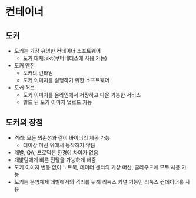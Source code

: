 # 컨테이너

## 도커

- 도커는 가장 유명한 컨테이너 소프트웨어
    - 도커 대체: rkt(쿠버네티스에 사용 가능)
- 도커 엔진
    - 도커의 런타임
    - 도커 이미지를 실행하기 위한 소프트웨어
- 도커 허브
    - 도커 이미지를 온라인에서 저장하고 다운 가능한 서비스
    - 빌드 된 도커 이미지 업로드 가능

## 도커의 장점

- 격리: 모든 의존성과 같이 바이너리 제공 가능
    - 더이상 머신 위에서 동작하지 않음
- 개발, QA, 프로덕션 환경이 차이가 없음
- 개밡팀에게 빠른 전달을 가능하게 해줌
- 도커 이미지 변동 없이 노트북, 데이터 센터의 가상 머신, 클라우드에 모두 사용 가능
- 도커는 운영체제 레벨에서의 격리를 위해 리눅스 커널 기능인 리눅스 컨테이너를 사용